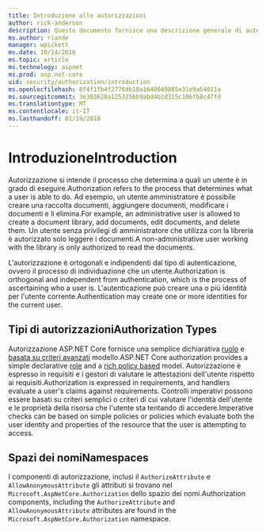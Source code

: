 ```yaml
---
title: Introduzione alle autorizzazioni
author: rick-anderson
description: Questo documento fornisce una descrizione generale di autorizzazione e illustra le correlazioni tra autorizzazione ASP.NET Core.
ms.author: riande
manager: wpickett
ms.date: 10/14/2016
ms.topic: article
ms.technology: aspnet
ms.prod: asp.net-core
uid: security/authorization/introduction
ms.openlocfilehash: 6f4f1fb4f2776db10a1640049885e31e9a54011a
ms.sourcegitcommit: 3e303620a125325bb9abd4b2d315c106fb8c47fd
ms.translationtype: MT
ms.contentlocale: it-IT
ms.lasthandoff: 01/19/2018
---
```

# <a name="introduction"></a><span data-ttu-id="b7243-103">Introduzione</span><span class="sxs-lookup"><span data-stu-id="b7243-103">Introduction</span></span>

<a name="security-authorization-introduction"></a>

<span data-ttu-id="b7243-104">Autorizzazione si intende il processo che determina a quali un utente è in grado di eseguire.</span><span class="sxs-lookup"><span data-stu-id="b7243-104">Authorization refers to the process that determines what a user is able to do.</span></span> <span data-ttu-id="b7243-105">Ad esempio, un utente amministratore è possibile creare una raccolta documenti, aggiungere documenti, modificare i documenti e li elimina.</span><span class="sxs-lookup"><span data-stu-id="b7243-105">For example, an administrative user is allowed to create a document library, add documents, edit documents, and delete them.</span></span> <span data-ttu-id="b7243-106">Un utente senza privilegi di amministratore che utilizza con la libreria è autorizzato solo leggere i documenti.</span><span class="sxs-lookup"><span data-stu-id="b7243-106">A non-administrative user working with the library is only authorized to read the documents.</span></span>

<span data-ttu-id="b7243-107">L'autorizzazione è ortogonali e indipendenti dal tipo di autenticazione, ovvero il processo di individuazione che un utente.</span><span class="sxs-lookup"><span data-stu-id="b7243-107">Authorization is orthogonal and independent from authentication, which is the process of ascertaining who a user is.</span></span> <span data-ttu-id="b7243-108">L'autenticazione può creare una o più identità per l'utente corrente.</span><span class="sxs-lookup"><span data-stu-id="b7243-108">Authentication may create one or more identities for the current user.</span></span>

## <a name="authorization-types"></a><span data-ttu-id="b7243-109">Tipi di autorizzazioni</span><span class="sxs-lookup"><span data-stu-id="b7243-109">Authorization Types</span></span>

<span data-ttu-id="b7243-110">Autorizzazione ASP.NET Core fornisce una semplice dichiarativa [ruolo](roles.md) e [basata su criteri avanzati](policies.md) modello.</span><span class="sxs-lookup"><span data-stu-id="b7243-110">ASP.NET Core authorization provides a simple declarative [role](roles.md) and a [rich policy based](policies.md) model.</span></span> <span data-ttu-id="b7243-111">Autorizzazione è espresso in requisiti e i gestori di valutare le attestazioni dell'utente rispetto ai requisiti.</span><span class="sxs-lookup"><span data-stu-id="b7243-111">Authorization is expressed in requirements, and handlers evaluate a user's claims against requirements.</span></span> <span data-ttu-id="b7243-112">Controlli imperativi possono essere basati su criteri semplici o criteri di cui valutare l'identità dell'utente e le proprietà della risorsa che l'utente sta tentando di accedere.</span><span class="sxs-lookup"><span data-stu-id="b7243-112">Imperative checks can be based on simple policies or policies which evaluate both the user identity and properties of the resource that the user is attempting to access.</span></span>

## <a name="namespaces"></a><span data-ttu-id="b7243-113">Spazi dei nomi</span><span class="sxs-lookup"><span data-stu-id="b7243-113">Namespaces</span></span>

<span data-ttu-id="b7243-114">I componenti di autorizzazione, inclusi il `AuthorizeAttribute` e `AllowAnonymousAttribute` gli attributi si trovano nel `Microsoft.AspNetCore.Authorization` dello spazio dei nomi.</span><span class="sxs-lookup"><span data-stu-id="b7243-114">Authorization components, including the `AuthorizeAttribute` and `AllowAnonymousAttribute` attributes are found in the `Microsoft.AspNetCore.Authorization` namespace.</span></span>
